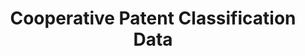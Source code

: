---
bigquery: https://console.cloud.google.com/bigquery?p=patents-public-data&d=cpc&page=dataset
citation: '“Cooperative Patent Classification” by the EPO and USPTO, for public use. '
contributors: EPO, USPTO
cost: None
description: Cooperative Patent Classification Data contains the scheme and definitions
  of the Cooperative Patent Classification system for classifying patent documents.
  The CPC is the result of a partnership between the EPO and the USPTO in their joint
  effort to develop a common, internationally compatible classification system for
  technical documents, in particular patent publications, which will be used by both
  offices in the patent granting process
documentation: https://www.cooperativepatentclassification.org/cpcSchemeAndDefinitions
last_edit: 04/10/2022, 09:42:54
location: https://www.cooperativepatentclassification.org/index
maintained_by: USPTO, EPO
schema_fields:
- title_full
- titleFull
- informativeReferences
- children
- informative_references
- titlePart
- limiting_references
- symbol
- breakdownCode
- child_groups
- residualReferences
- not_allocatable
- residual_references
- status
- synonyms
- ipc_concordant
- definition
- parents
- childGroups
- applicationReferences
- date_revised
- glossary
- level
- ipcConcordant
- additional_only
- sizeCache
- application_references
- dateRevised
- notAllocatable
- title_part
- breakdown_code
- limitingReferences
shortname: cooperative_patent_classification
tags:
- patents
- science
title: Cooperative Patent Classification Data
uuid: 984374a7-16e9-4b35-9445-458daceb01bf
---